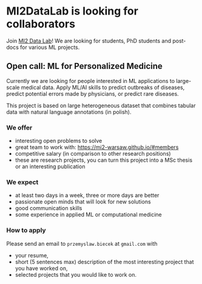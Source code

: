 # MI2DataLab is looking for collaborators

Join [MI2 Data Lab](https://mi2-warsaw.github.io/)! We are looking for students, PhD students and post-docs for various ML projects.

## Open call: ML for Personalized Medicine

Currently we are looking for people interested in ML applications to large-scale medical data. 
Apply ML/AI skills to predict outbreaks of diseases, predict potential errors made by physicians, or predict rare diseases.

This project is based on large heterogeneous dataset that combines tabular data with natural language annotations (in polish).

### We offer

- interesting open problems to solve
- great team to work with: https://mi2-warsaw.github.io/#members
- competitive salary (in comparison to other research positions)
- these are research projects, you can turn this project into a MSc thesis or an interesting publication

### We expect

- at least two days in a week, three or more days are better
- passionate open minds that will look for new solutions
- good communication skills
- some experience in applied ML or computational medicine

### How to apply

Please send an email to `przemyslaw.biecek` at `gmail.com` with

- your resume, 
- short (5 sentences max) description of the most interesting project that you have worked on,
- selected projects that you would like to work on.
